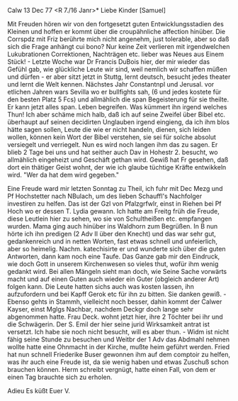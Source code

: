  Calw 13 Dec 77
 <R 7./16 Janr>*
Liebe Kinder [Samuel]

Mit Freuden hören wir von den fortgesetzt guten Entwicklungsstadien des Kleinen und hoffen er kommt über die croupähnliche affection hinüber. Die Corrspdz mit Friz berührte mich nicht angenehm, just tolerable, aber so daß sich die Frage anhängt cui bono? Nur keine Zeit verlieren mit irgendwelchen Lukubrationen Correktionen, Nachträgen etc. lieber was Neues aus Einem Stück! - Letzte Woche war Dr Francis DuBois hier, der mir wieder das Gefühl gab, wie glückliche Leute wir sind, weil nemlich wir schaffen müßen und dürfen - er aber sitzt jetzt in Stuttg, lernt deutsch, besucht jedes theater und lernt die Welt kennen. Nächstes Jahr Constantnpl und Jerusal. vor etlichen Jahren wars Sevilla wo er bullfights sah, (6 und jedes kostete für den besten Platz 5 Fcs) und allmählich die span Begeisterung für sie theilte. Er kann jetzt alles span. Leben begreifen. Was kümmert ihn irgend welches Thun! Ich aber schäme mich halb, daß ich auf seine Zweifel über Bibel etc. überhaupt auf seinen decidirten Unglauben irgend eingieng, da ich ihm blos hätte sagen sollen, Leute die wie er nicht handeln, dienen, sich leiden wollen, können kein Wort der Bibel verstehen, sie sei für solche absolut versiegelt und verriegelt. Nun es wird noch langen ihm das zu sagen. Er blieb 2 Tage bei uns und hat seither auch Dav in Hohestr 2. besucht, wo allmählich eingeheizt und Geschäft gethan wird. Gewiß hat Fr gesehen, daß dort ein thätiger Geist wohnt, der wie ich glaube tüchtige Kräfte entwikkeln wird. "Wer da hat dem wird gegeben."

Eine Freude ward mir letzten Sonntag zu Theil, ich fuhr mit Dec Mezg und Pf Hochstetter nach NBulach, um des lieben Schauffl's Nachfolger investiren zu helfen. Das ist der Gzl von Pfalzgrfwlr, einst in Riehen bei Pf Hoch wo er dessen T. Lydia gewann. Ich hatte am Freitg früh die Freude, diese Leutlein hier zu sehen, wo sie von Schultheißen etc. empfangen wurden. Mama ging auch hinüber ins Waldhorn zum Begrüßen. In B nun hörte ich ihn predigen (2 Adv II über den Knecht) und das war sehr gut, gedankenreich und in netten Worten, fast etwas schnell und unfeierlich, aber so heimelig. Nachm. katechisirte er und wunderte sich über die guten Antworten, dann kam noch eine Taufe. Das Ganze gab mir den Eindruck, wie doch Gott in unserem Kirchenwesen so vieles thut, wofür ihm wenig gedankt wird. Bei allen Mängeln sieht man doch, wie Seine Sache vorwärts macht und auf einen Guten auch wieder ein Guter (obgleich anderer Art) folgen kann. Die Leute hatten sichs auch was kosten lassen, ihn aufzufordern und bei Kapff Gerok etc für ihn zu bitten. Sie danken gewiß. - Ebenso gehts in Stammh, vielleicht noch besser, dahin kommt der Calwer Kayser, einst Mglgs Nachbar, nachdem Deckgr doch lange sehr abgenommen hatte. Frau Deck. wohnt jetzt hier, ihre 2 Töchter bei ihr und die Schwägerin. Der S. Emil der hier seine jurid Wirksamkeit antrat ist versetzt. Ich habe sie noch nicht besucht, will es aber thun. - Widm ist nicht fähig seine Stunde zu besuchen und Weitbr der 1 Adv das Abdmahl nehmen wollte hatte eine Ohnmacht in der Kirche, mußte heim geführt werden. Fried hat nun schnell Friederike Buser gewonnen ihm auf dem comptoir zu helfen, was ihr auch eine Freude ist, da sie wenig haben und etwas Zuschuß schon brauchen können. Herm schreibt vergnügt, hatte einen Fall, von dem er einen Tag brauchte sich zu erholen.

 Adieu Es küßt
 Euer V.
